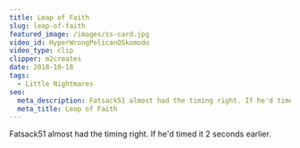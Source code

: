 ```yaml
---
title: Leap of Faith
slug: leap-of-faith
featured_image: /images/ss-card.jpg
video_id: HyperWrongPelicanOSkomodo
video_type: clip
clipper: m2creates
date: 2018-10-18
tags:
  - Little Nightmares
seo:
  meta_description: Fatsack51 almost had the timing right. If he'd timed it 2 seconds earlier.
  meta_title: Leap of Faith
---
```

Fatsack51 almost had the timing right. If he'd timed it 2 seconds earlier.

